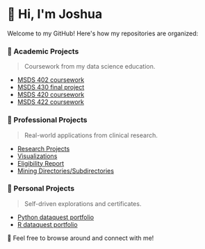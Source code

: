 # 👋 Hi, I'm Joshua

Welcome to my GitHub! Here's how my repositories are organized:

### 📘 Academic Projects
> Coursework from my data science education.
- [MSDS 402 coursework](https://github.com/jep9731/academic-MSDS402-coursework)
- [MSDS 430 final project](https://https://github.com/jep9731/academic-MSDS430-final-project)
- [MSDS 420 coursework](https://github.com/jep9731/professional-neuroimaging-analysis)
- [MSDS 422 coursework](https://github.com/jep9731/professional-neuroimaging-analysis)

### 💼 Professional Projects
> Real-world applications from clinical research.
- [Research Projects](https://github.com/jep9731/professional-neuroimaging-analysis)
- [Visualizations](https://github.com/jep9731/professional-neuroimaging-analysis)
- [Eligibility Report](https://github.com/jep9731/professional-neuroimaging-analysis)
- [Mining Directories/Subdirectories](https://github.com/jep9731/professional-clinical-dashboard)

### 🧪 Personal Projects
> Self-driven explorations and certificates.
- [Python dataquest portfolio](https://github.com/jep9731/academic-python-dataquest)
- [R dataquest portfolio](https://github.com/jep9731/academic-r-dq-portfolio)

🧠 Feel free to browse around and connect with me!
